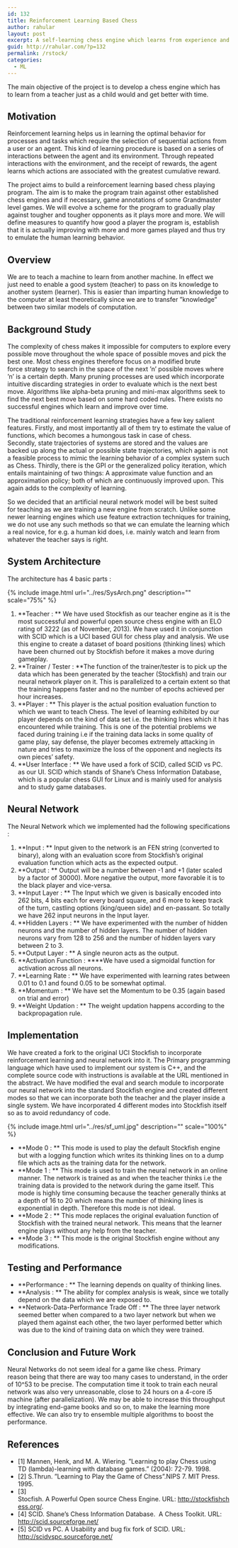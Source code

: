 ```yaml
---
id: 132
title: Reinforcement Learning Based Chess
author: rahular
layout: post
excerpt: A self-learning chess engine which learns from experience and gets better over time. Uses neural networks to modify Stockfish's evaluation algorithm.
guid: http://rahular.com/?p=132
permalink: /rstock/
categories:
  - ML
---
```

The main objective of the project is to develop a chess engine which has to learn from a teacher just as a child would and get better with time.

## Motivation

Reinforcement learning helps us in learning the optimal behavior for processes and tasks which require the selection of sequential actions from a user or an agent. This kind of learning procedure is based on a series of interactions between the agent and its environment. Through repeated interactions with the environment, and the receipt of rewards, the agent learns which actions are associated with the greatest cumulative reward.

The project aims to build a reinforcement learning based chess playing program. The aim is to make the program train against other established chess engines and if necessary, game annotations of some Grandmaster level games. We will evolve a scheme for the program to gradually play against tougher and tougher opponents as it plays more and more. We will define measures to quantify how good a player the program is, establish that it is actually improving with more and more games played and thus try to emulate the human learning behavior.

## Overview

We are to teach a machine to learn from another machine. In effect we just need to enable a good system (teacher) to pass on its knowledge to another system (learner). This is easier than imparting human knowledge to the computer at least theoretically since we are to transfer ”knowledge” between two similar models of computation.

## Background Study

The complexity of chess makes it impossible for computers to explore every possible move throughout the whole space of possible moves and pick the best one. Most chess engines therefore focus on a modified brute force strategy to search in the space of the next ’n’ possible moves where ’n’ is a certain depth. Many pruning processes are used which incorporate intuitive discarding strategies in order to evaluate which is the next best move. Algorithms like alpha-beta pruning and mini-max algorithms seek to find the next best move based on some hard coded rules. There exists no successful engines which learn and improve over time.

The traditional reinforcement learning strategies have a few key salient features. Firstly, and most importantly all of them try to estimate the value of functions, which becomes a humongous task in case of chess. Secondly, state trajectories of systems are stored and the values are backed up along the actual or possible state trajectories, which again is not a feasible process to mimic the learning behavior of a complex system such as Chess. Thirdly, there is the GPI or the generalized policy iteration, which entails maintaining of two things: A approximate value function and an approximation policy; both of which are continuously improved upon. This again adds to the complexity of learning.

So we decided that an artificial neural network model will be best suited for teaching as we are training a new engine from scratch. Unlike some newer learning engines which use feature extraction techniques for training, we do not use any such methods so that we can emulate the learning which a real novice, for e.g. a human kid does, i.e. mainly watch and learn from whatever the teacher says is right.

## System Architecture

The architecture has 4 basic parts :

{% include image.html url="../res/SysArch.png" description="" scale="75%" %}

  1. **Teacher : ** We have used Stockfish as our teacher engine as it is the most successful and powerful open source chess engine with an ELO rating of 3222 (as of November, 2013). We have used it in conjunction with SCID which is a UCI based GUI for chess play and analysis. We use this engine to create a dataset of board positions (thinking lines) which have been churned out by Stockfish before it makes a move during gameplay.
  2. **Trainer / Tester : **The function of the trainer/tester is to pick up the data which has been generated by the teacher (Stockfish) and train our neural network player on it. This is parallelized to a certain extent so that the training happens faster and no the number of epochs achieved per hour increases.
  3. **Player : ** This player is the actual position evaluation function to which we want to teach Chess. The level of learning exhibited by our player depends on the kind of data set i.e. the thinking lines which it has encountered while training. This is one of the potential problems we faced during training i.e if the training data lacks in some quality of game play, say defense, the player becomes extremely attacking in nature and tries to maximize the loss of the opponent and neglects its own pieces’ safety.
  4. **User Interface : ** We have used a fork of SCID, called SCID vs PC. as our UI. SCID which stands of Shane’s Chess Information Database, which is a popular chess GUI for Linux and is mainly used for analysis and to study game databases.

## Neural Network

The Neural Network which we implemented had the following specifications :

  1. **Input : ** Input given to the network is an FEN string (converted to binary), along with an evaluation score from Stockfish’s original evaluation function which acts as the expected output.
  2. **Output : ** Output will be a number between -1 and +1 (later scaled by a factor of 30000). More negative the output, more favorable it is to the black player and vice-versa.
  3. **Input Layer : ** The Input which we given is basically encoded into 262 bits, 4 bits each for every board square, and 6 more to keep track of the turn, castling options (king/queen side) and en-passant. So totally we have 262 input neurons in the Input layer.
  4. **Hidden Layers : ** We have experimented with the number of hidden neurons and the number of hidden layers. The number of hidden neurons vary from 128 to 256 and the number of hidden layers vary between 2 to 3.
  5. **Output Layer : ** A single neuron acts as the output.
  6. **Activation Function : ****We have used a sigmoidal function for activation across all neurons.
  7. **Learning Rate : ** We have experimented with learning rates between 0.01 to 0.1 and found 0.05 to be somewhat optimal.
  8. **Momentum : ** We have set the Momentum to be 0.35 (again based on trial and error)
  9. **Weight Updation : ** The weight updation happens according to the backpropagation rule.

## Implementation

We have created a fork to the original UCI Stockfish to incorporate reinforcement learning and neural network into it. The Primary programming language which have used to implement our system is C++, and the complete source code with instructions is available at the URL mentioned in the abstract. We have modified the eval and search module to incorporate our neural network into the standard Stockfish engine and created different modes so that we can incorporate both the teacher and the player inside a single system. We have incorporated 4 different modes into Stockfish itself so as to avoid redundancy of code.

{% include image.html url="../res/sf_uml.jpg" description="" scale="100%" %}

  * **Mode 0 : ** This mode is used to play the default Stockfish engine but with a logging function which writes its thinking lines on to a dump file which acts as the training data for the network.
  * **Mode 1 : ** This mode is used to train the neural network in an online manner. The network is trained as and when the teacher thinks i.e the training data is provided to the network during the game itself. This mode is highly time consuming because the teacher generally thinks at a depth of 16 to 20 which means the number of thinking lines is exponential in depth. Therefore this mode is not ideal.
  * **Mode 2 : ** This mode replaces the original evaluation function of Stockfish with the trained neural network. This means that the learner engine plays without any help from the teacher.
  * **Mode 3 : ** This mode is the original Stockfish engine without any modifications.

## Testing and Performance

  * **Performance : ** The learning depends on quality of thinking lines.
  * **Analysis : ** The ability for complex analysis is weak, since we totally depend on the data which we are exposed to.
  * **Network-Data-Performance Trade Off : ** The three layer network seemed better when compared to a two layer network but when we played them against each other, the two layer performed better which was due to the kind of training data on which they were trained.

## Conclusion and Future Work

Neural Networks do not seem ideal for a game like chess. Primary reason being that there are way too many cases to understand, in the order of 10^53 to be precise. The computation time it took to train each neural network was also very unreasonable, close to 24 hours on a 4-core i5 machine (after parallelization). We may be able to increase this throughput by integrating end-game books and so on, to make the learning more effective. We can also try to ensemble multiple algorithms to boost the performance.

## References

- [1] Mannen, Henk, and M. A. Wiering. ”Learning to play Chess using TD (lambda)-learning with database games.” (2004): 72-79. 1998. 
- [2] S.Thrun. ”Learning to Play the Game of Chess”.NIPS 7. MIT Press. 1995. 
- [3] Stocfish. A Powerful Open source Chess Engine. URL: http://stockfishchess.org/. 
- [4] SCID. Shane’s Chess Information Database.  A Chess Toolkit. URL: http://scid.sourceforge.net/ 
- [5] SCID vs PC. A Usability and bug fix fork of SCID. URL: http://scidvspc.sourceforge.net/
